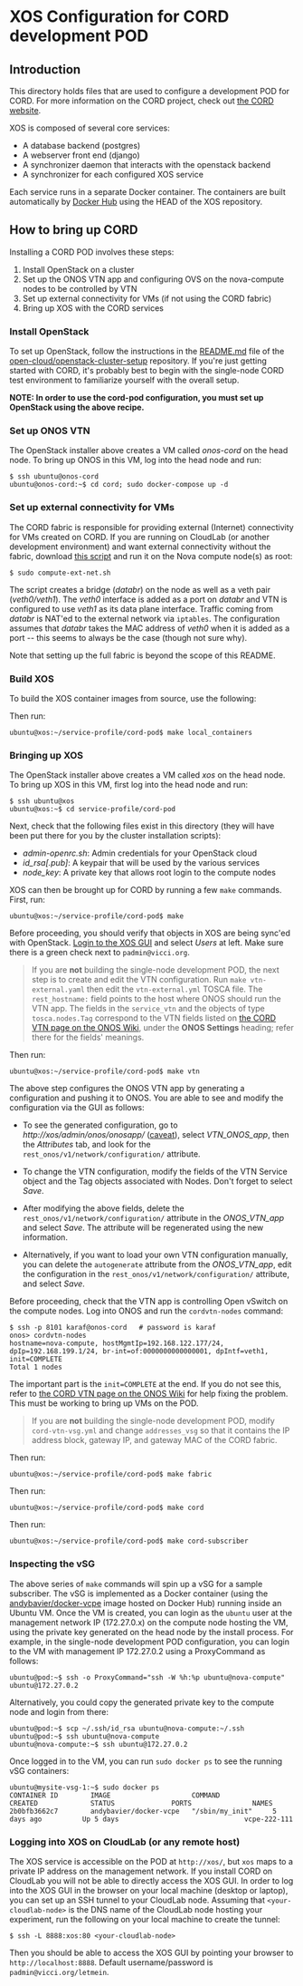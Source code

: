 # XOS Configuration for CORD development POD

## Introduction

This directory holds files that are used to configure a development POD for
CORD.  For more information on the CORD project, check out
[the CORD website](http://cord.onosproject.org/).

XOS is composed of several core services:

  * A database backend (postgres)
  * A webserver front end (django)
  * A synchronizer daemon that interacts with the openstack backend
  * A synchronizer for each configured XOS service

Each service runs in a separate Docker container.  The containers are built
automatically by [Docker Hub](https://hub.docker.com/u/xosproject/) using
the HEAD of the XOS repository.

## How to bring up CORD

Installing a CORD POD involves these steps:
 1. Install OpenStack on a cluster
 2. Set up the ONOS VTN app and configuring OVS on the nova-compute nodes to be
    controlled by VTN
 3. Set up external connectivity for VMs (if not using the CORD fabric)
 4. Bring up XOS with the CORD services

### Install OpenStack

To set up OpenStack, follow the instructions in the
[README.md](https://github.com/open-cloud/openstack-cluster-setup/blob/master/README.md)
file of the [open-cloud/openstack-cluster-setup](https://github.com/open-cloud/openstack-cluster-setup/)
repository.  If you're just getting started with CORD, it's probably best to begin with the
single-node CORD test environment to familiarize yourself with the overall setup.

**NOTE: In order to use the cord-pod configuration, you must set up OpenStack using the above recipe.**

### Set up ONOS VTN

The OpenStack installer above creates a VM called *onos-cord* on the head node.
To bring up ONOS in this VM, log into the head node and run:
```
$ ssh ubuntu@onos-cord
ubuntu@onos-cord:~$ cd cord; sudo docker-compose up -d
```

### Set up external connectivity for VMs

The CORD fabric is responsible for providing external (Internet) connectivity
for VMs created on CORD.  If you are running on CloudLab (or another development
environment) and want external connectivity without the fabric, download [this script](https://raw.githubusercontent.com/open-cloud/openstack-cluster-setup/master/scripts/compute-ext-net.sh)
 and run it on the Nova compute node(s) as root:
 ```
 $ sudo compute-ext-net.sh
 ```

The script creates a bridge (*databr*) on the node as well as a veth pair
(*veth0/veth1*).  The *veth0* interface is added as a port on *databr* and
VTN is configured to use *veth1* as its data plane interface.  Traffic coming
from *databr* is NAT'ed to the external network via `iptables`.  The configuration
assumes that *databr* takes the MAC address of *veth0* when it is added as a port
-- this seems to always be the case (though not sure why).

Note that setting up the full fabric is beyond the scope of this README.

### Build XOS

To build the XOS container images from source, use the following:

Then run:

```
ubuntu@xos:~/service-profile/cord-pod$ make local_containers
```

### Bringing up XOS

The OpenStack installer above creates a VM called *xos* on the head node.
To bring up XOS in this VM, first log into the head node and run:
```
$ ssh ubuntu@xos
ubuntu@xos:~$ cd service-profile/cord-pod
```

Next, check that the following files exist in this directory
(they will have been put there for you by the cluster installation scripts):

 * *admin-openrc.sh*: Admin credentials for your OpenStack cloud
 * *id_rsa[.pub]*: A keypair that will be used by the various services
 * *node_key*: A private key that allows root login to the compute nodes

XOS can then be brought up for CORD by running a few `make` commands.
First, run:

```
ubuntu@xos:~/service-profile/cord-pod$ make
```

Before proceeding, you should verify that objects in XOS are
being sync'ed with OpenStack. [Login to the XOS GUI](#logging-into-xos-on-cloudlab-or-any-remote-host) 
and select *Users* at left.  Make sure there is a green check next to `padmin@vicci.org`.

> If you are **not** building the single-node development POD, the next
> step is to create and edit the VTN configuration.  Run `make vtn-external.yaml`
> then edit the `vtn-external.yml` TOSCA file.  The `rest_hostname:`
> field points to the host where ONOS should run the VTN app.  The
> fields in the `service_vtn` and the objects of type `tosca.nodes.Tag`
> correspond to the VTN fields listed
> on [the CORD VTN page on the ONOS Wiki](https://wiki.onosproject.org/display/ONOS/CORD+VTN),
> under the **ONOS Settings** heading; refer there for the fields'
> meanings.  

Then run:

```
ubuntu@xos:~/service-profile/cord-pod$ make vtn
```
The above step configures the ONOS VTN app by generating a configuration
and pushing it to ONOS.  You are able to see and modify the configuration
via the GUI as follows:

* To see the generated configuration, go to *http://xos/admin/onos/onosapp/* 
([caveat](#logging-into-xos-on-cloudlab-or-any-remote-host)), select
*VTN_ONOS_app*, then the *Attributes* tab, and look for the
`rest_onos/v1/network/configuration/` attribute.  

* To change the VTN configuration, modify the fields of the VTN Service object
and the Tag objects associated with Nodes.  Don't forget to select *Save*.

* After modifying the above fields, delete the `rest_onos/v1/network/configuration/` attribute
in the *ONOS_VTN_app* and select *Save*.  The attribute will be regenerated using the new information.

* Alternatively, if you want to load your own VTN configuration manually, you can delete the
`autogenerate` attribute from the *ONOS_VTN_app*, edit the configuration in the
`rest_onos/v1/network/configuration/` attribute, and select *Save*.

Before proceeding, check that the VTN app is controlling Open vSwitch on the compute nodes.  Log
into ONOS and run the `cordvtn-nodes` command:

```
$ ssh -p 8101 karaf@onos-cord   # password is karaf
onos> cordvtn-nodes
hostname=nova-compute, hostMgmtIp=192.168.122.177/24, dpIp=192.168.199.1/24, br-int=of:0000000000000001, dpIntf=veth1, init=COMPLETE
Total 1 nodes
```
The important part is the `init=COMPLETE` at the end.  If you do not see this, refer to
[the CORD VTN page on the ONOS Wiki](https://wiki.onosproject.org/display/ONOS/CORD+VTN) for
help fixing the problem.  This must be working to bring up VMs on the POD.

> If you are **not** building the single-node development POD, modify `cord-vtn-vsg.yml` 
> and change `addresses_vsg` so that it contains the IP address block,
> gateway IP, and gateway MAC of the CORD fabric.  

Then run:

```
ubuntu@xos:~/service-profile/cord-pod$ make fabric
```

Then run:

```
ubuntu@xos:~/service-profile/cord-pod$ make cord
```

Then run:

```
ubuntu@xos:~/service-profile/cord-pod$ make cord-subscriber
```


### Inspecting the vSG

The above series of `make` commands will spin up a vSG for a sample subscriber.  The
vSG is implemented as a Docker container (using the
[andybavier/docker-vcpe](https://hub.docker.com/r/andybavier/docker-vcpe/) image
hosted on Docker Hub) running inside an Ubuntu VM.  Once the VM is created, you
can login as the `ubuntu` user at the management network IP (172.27.0.x) on the compute node
hosting the VM, using the private key generated on the head node by the install process.
For example, in the single-node development POD configuration, you can login to the VM
with management IP 172.27.0.2 using a ProxyCommand as follows:

```
ubuntu@pod:~$ ssh -o ProxyCommand="ssh -W %h:%p ubuntu@nova-compute" ubuntu@172.27.0.2
```

Alternatively, you could copy the generated private key to the compute node
and login from there:

```
ubuntu@pod:~$ scp ~/.ssh/id_rsa ubuntu@nova-compute:~/.ssh
ubuntu@pod:~$ ssh ubuntu@nova-compute
ubuntu@nova-compute:~$ ssh ubuntu@172.27.0.2
```

Once logged in to the VM, you can run `sudo docker ps` to see the running
vSG containers:

```
ubuntu@mysite-vsg-1:~$ sudo docker ps
CONTAINER ID        IMAGE                    COMMAND             CREATED             STATUS              PORTS               NAMES
2b0bfb3662c7        andybavier/docker-vcpe   "/sbin/my_init"     5 days ago          Up 5 days                               vcpe-222-111
```

### Logging into XOS on CloudLab (or any remote host)

The XOS service is accessible on the POD at `http://xos/`, but `xos` maps to a private IP address
on the management network.  If you install CORD on CloudLab 
you will not be able to directly access the XOS GUI.
In order to log into the XOS GUI in the browser on your local machine (desktop or laptop), 
you can set up an SSH tunnel to your CloudLab node.  Assuming that 
`<your-cloudlab-node>` is the DNS name of the CloudLab node hosting your experiment,
run the following on your local machine to create the tunnel:

```
$ ssh -L 8888:xos:80 <your-cloudlab-node>
```

Then you should be able to access the XOS GUI by pointing your browser to
`http://localhost:8888`.  Default username/password is `padmin@vicci.org/letmein`.
